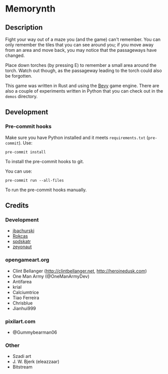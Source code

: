 # Memorynth

## Description

Fight your way out of a maze you (and the game) can't remember. You can only remember the tiles that you can see around you; if you move away from an area and move back, you may notice that the passageways have changed.

Place down torches (by pressing E) to remember a small area around the torch. Watch out though, as the passageway leading to the torch could also be forgotten.

This game was written in Rust and using the [Bevy](https://bevyengine.org/) game engine. There are also a couple of experiments written in Python that you can check out in the `demos` directory.

## Development

### Pre-commit hooks

Make sure you have Python installed and it meets `requirements.txt` (`pre-commit`). Use:

```
pre-commit install
```

To install the pre-commit hooks to git.

You can use:
```
pre-commit run --all-files
```

To run the pre-commit hooks manually.

## Credits

### Development
- [jbachurski](https://github.com/jbachurski)
- [Rokcas](https://github.com/Rokcas)
- [spdskatr](https://github.com/spdskatr)
- [zeyonaut](https://github.com/zeyonaut)

### opengameart.org
- Clint Bellanger (http://clintbellanger.net, http://heroinedusk.com)
- One Man Army (@OneManArmyDev)
- Antifarea
- krial
- Calciumtrice
- Tiao Ferreira
- Chrisblue
- Jianhui999

### pixilart.com
- @Gummybearman06

### Other
- Szadi art
- J. W. Bjerk (eleazzaar)
- Bitstream

